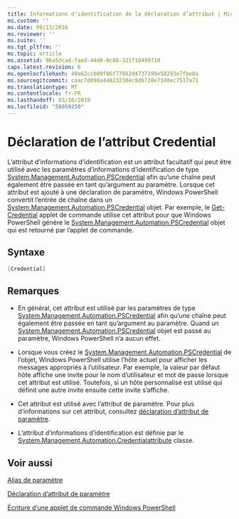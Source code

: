 ```yaml
---
title: Informations d’identification de la déclaration d’attribut | Microsoft Docs
ms.custom: ''
ms.date: 09/13/2016
ms.reviewer: ''
ms.suite: ''
ms.tgt_pltfrm: ''
ms.topic: article
ms.assetid: 96a5dcad-faed-44d8-8c80-321f10499710
caps.latest.revision: 6
ms.openlocfilehash: 49a62ccb09f06f77862d4737199e58293e7fbe0a
ms.sourcegitcommit: caac7d098a448232304c9d6728e7340ec7517a71
ms.translationtype: MT
ms.contentlocale: fr-FR
ms.lasthandoff: 03/16/2019
ms.locfileid: "58059250"
---
```

# <a name="credential-attribute-declaration"></a>Déclaration de l’attribut Credential

L’attribut d’informations d’identification est un attribut facultatif qui peut être utilisé avec les paramètres d’informations d’identification de type [System.Management.Automation.PSCredential](/dotnet/api/System.Management.Automation.PSCredential) afin qu’une chaîne peut également être passée en tant qu’argument au paramètre. Lorsque cet attribut est ajouté à une déclaration de paramètre, Windows PowerShell convertit l’entrée de chaîne dans un [System.Management.Automation.PSCredential](/dotnet/api/System.Management.Automation.PSCredential) objet. Par exemple, le [Get-Credential](/powershell/module/Microsoft.PowerShell.Security/Get-Credential) applet de commande utilise cet attribut pour que Windows PowerShell génère le [System.Management.Automation.PSCredential](/dotnet/api/System.Management.Automation.PSCredential) objet qui est retourné par l’applet de commande.

## <a name="syntax"></a>Syntaxe

```csharp
[Credential]
```

## <a name="remarks"></a>Remarques

- En général, cet attribut est utilisé par les paramètres de type [System.Management.Automation.PSCredential](/dotnet/api/System.Management.Automation.PSCredential) afin qu’une chaîne peut également être passée en tant qu’argument au paramètre. Quand un [System.Management.Automation.PSCredential](/dotnet/api/System.Management.Automation.PSCredential) objet est passé au paramètre, Windows PowerShell n’a aucun effet.

- Lorsque vous créez le [System.Management.Automation.PSCredential](/dotnet/api/System.Management.Automation.PSCredential) de l’objet, Windows PowerShell utilise l’hôte actuel pour afficher les messages appropriés à l’utilisateur. Par exemple, la valeur par défaut hôte affiche une invite pour le nom d’utilisateur et mot de passe lorsque cet attribut est utilisé. Toutefois, si un hôte personnalisé est utilisé qui définit une autre invite ensuite cette invite s’affiche.

- Cet attribut est utilisé avec l’attribut de paramètre. Pour plus d’informations sur cet attribut, consultez [déclaration d’attribut de paramètre](./parameter-attribute-declaration.md).

- L’attribut d’informations d’identification est définie par le [System.Management.Automation.Credentialattribute](/dotnet/api/System.Management.Automation.CredentialAttribute) classe.

## <a name="see-also"></a>Voir aussi

[Alias de paramètre](./parameter-aliases.md)

[Déclaration d’attribut de paramètre](./parameter-attribute-declaration.md)

[Écriture d’une applet de commande Windows PowerShell](./writing-a-windows-powershell-cmdlet.md)
